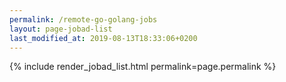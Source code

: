 ```yaml
---
permalink: /remote-go-golang-jobs
layout: page-jobad-list
last_modified_at: 2019-08-13T18:33:06+0200
---
```

{% include render_jobad_list.html permalink=page.permalink %}

